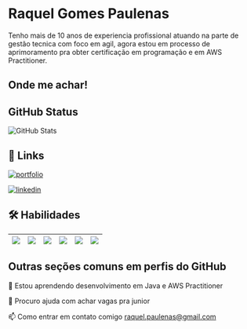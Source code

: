 
# Raquel Gomes Paulenas

Tenho mais de 10 anos de experiencia profissional atuando na parte de gestão tecnica com foco em agil, agora estou em processo de aprimoramento pra obter certificação em programação e em AWS Practitioner.

## Onde me achar!

## GitHub Status

![GitHub Stats](https://github-readme-stats.vercel.app/api?username=raquelpaulenas&theme=transparent&bg_color=d79c8f&border_color=fff&show_icons=true&icon_color=fff&title_color=fff&tex_color=fff&hide_title=true&hide=stars)
## 🔗 Links
[![portfolio](https://img.shields.io/badge/my_portfolio-000?style=for-the-badge&logo=ko-fi&logoColor=white)](https://github.com/raquelpaulenas/)

[![linkedin](https://img.shields.io/badge/linkedin-0A66C2?style=for-the-badge&logo=linkedin&logoColor=white)](https://www.linkedin.com/in/raquel-gomes-paulenas-48a96534/)


## 🛠 Habilidades

| ![](https://img.shields.io/badge/HTML-grey.svg)|![](https://img.shields.io/badge/CSS-grey.svg)|![](https://img.shields.io/badge/GIT-grey.svg)|![](https://img.shields.io/badge/HTML-grey.svg)|![](https://img.shields.io/badge/AGIL-grey.svg)|![](https://img.shields.io/badge/Gestão_de_Projetos-grey.svg)
|---|---|----|----|----|---|





## Outras seções comuns em perfis do GitHub

🧠 Estou aprendendo desenvolvimento em Java e AWS Practitioner

🤔 Procuro ajuda com achar vagas pra junior
    
📫 Como entrar em contato comigo raquel.paulenas@gmail.com

